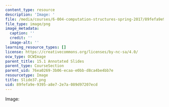 ```yaml
---
content_type: resource
description: 'Image: '
file: /media/courses/6-004-computation-structures-spring-2017/89fefa9e9395a8e72e7a089d97207ecd_Slide37.png
file_type: image/png
image_metadata:
  caption: ''
  credit: ''
  image-alt: ''
learning_resource_types: []
license: https://creativecommons.org/licenses/by-nc-sa/4.0/
ocw_type: OCWImage
parent_title: 15.1 Annotated Slides
parent_type: CourseSection
parent_uid: 76ea0269-3b06-ecaa-e0bb-d8ca4be4bb7e
resourcetype: Image
title: Slide37.png
uid: 89fefa9e-9395-a8e7-2e7a-089d97207ecd
---
```

Image: 